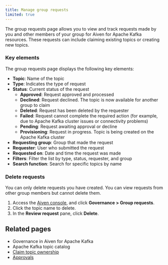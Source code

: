 ```yaml
---
title: Manage group requests
limited: true
---
```


The group requests page allows you to view and track requests made by you and other members of your group for Aiven for Apache Kafka resources.
These requests can include claiming existing topics or creating new topics.

### Key elements

The group requests page displays the following key elements:

- **Topic**: Name of the topic
- **Type**: Indicates the type of request
- **Status**: Current status of the request
  - **Approved**: Request approved and processed
  - **Declined**: Request declined. The topic is now available for another group to claim
  - **Deleted**: Request has been deleted by the requester
  - **Failed**: Request cannot complete the required action (for example, due to
    Apache Kafka cluster issues or connectivity problems)
  - **Pending**: Request awaiting approval or decline
  - **Provisioning**: Request in progress. Topic is being created on the Apache Kafka
    cluster
- **Requesting group**: Group that made the request
- **Requester**: User who submitted the request
- **Requested on**: Date and time the request was made
- **Filters**: Filter the list by type, status, requester, and group
- **Search function**: Search for specific topics by name

### Delete requests

You can only delete requests you have created. You can view requests from other group
members but cannot delete them.

1. Access the [Aiven console](https://console.aiven.io/), and click
   **Governance > Group requests**.
1. Click the topic name to delete.
1. In the **Review request** pane, click **Delete**.

## Related pages

- Governance in Aiven for Apache Kafka
- Apache Kafka topic catalog
- [Claim topic ownership](/docs/products/kafka/howto/claim-topic)
- [Approvals](/docs/products/kafka/howto/approvals)
